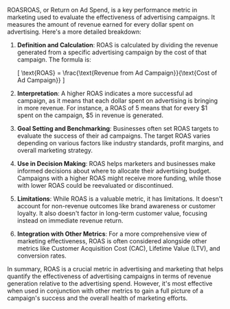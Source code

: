ROASROAS, or Return on Ad Spend, is a key performance metric in marketing used to evaluate the effectiveness of advertising campaigns. It measures the amount of revenue earned for every dollar spent on advertising. Here's a more detailed breakdown:

1. **Definition and Calculation**: ROAS is calculated by dividing the revenue generated from a specific advertising campaign by the cost of that campaign. The formula is:

   \[ \text{ROAS} = \frac{\text{Revenue from Ad Campaign}}{\text{Cost of Ad Campaign}} \]

2. **Interpretation**: A higher ROAS indicates a more successful ad campaign, as it means that each dollar spent on advertising is bringing in more revenue. For instance, a ROAS of 5 means that for every $1 spent on the campaign, $5 in revenue is generated.

3. **Goal Setting and Benchmarking**: Businesses often set ROAS targets to evaluate the success of their ad campaigns. The target ROAS varies depending on various factors like industry standards, profit margins, and overall marketing strategy.

4. **Use in Decision Making**: ROAS helps marketers and businesses make informed decisions about where to allocate their advertising budget. Campaigns with a higher ROAS might receive more funding, while those with lower ROAS could be reevaluated or discontinued.

5. **Limitations**: While ROAS is a valuable metric, it has limitations. It doesn't account for non-revenue outcomes like brand awareness or customer loyalty. It also doesn't factor in long-term customer value, focusing instead on immediate revenue return.

6. **Integration with Other Metrics**: For a more comprehensive view of marketing effectiveness, ROAS is often considered alongside other metrics like Customer Acquisition Cost (CAC), Lifetime Value (LTV), and conversion rates.

In summary, ROAS is a crucial metric in advertising and marketing that helps quantify the effectiveness of advertising campaigns in terms of revenue generation relative to the advertising spend. However, it's most effective when used in conjunction with other metrics to gain a full picture of a campaign's success and the overall health of marketing efforts.